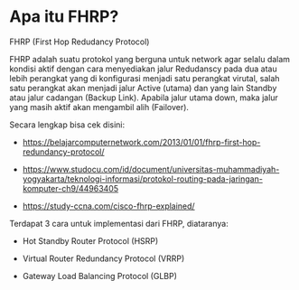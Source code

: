 # Apa itu FHRP?
FHRP (First Hop Redudancy Protocol)

FHRP adalah suatu protokol yang berguna untuk network agar selalu dalam kondisi aktif dengan cara menyediakan jalur Redudanscy pada dua atau lebih perangkat yang di konfigurasi menjadi satu perangkat virutal, salah satu perangkat akan menjadi jalur Active (utama) dan yang lain Standby atau jalur cadangan (Backup Link). Apabila jalur utama down, maka jalur yang masih aktif akan mengambil alih (Failover). 

Secara lengkap bisa cek disini:

- https://belajarcomputernetwork.com/2013/01/01/fhrp-first-hop-redundancy-protocol/
-  https://www.studocu.com/id/document/universitas-muhammadiyah-yogyakarta/teknologi-informasi/protokol-routing-pada-jaringan-komputer-ch9/44963405

- https://study-ccna.com/cisco-fhrp-explained/

Terdapat 3 cara untuk implementasi dari FHRP, diataranya:

- Hot Standby Router Protocol (HSRP)
- Virtual Router Redundancy Protocol (VRRP)

- Gateway Load Balancing Protocol (GLBP)
